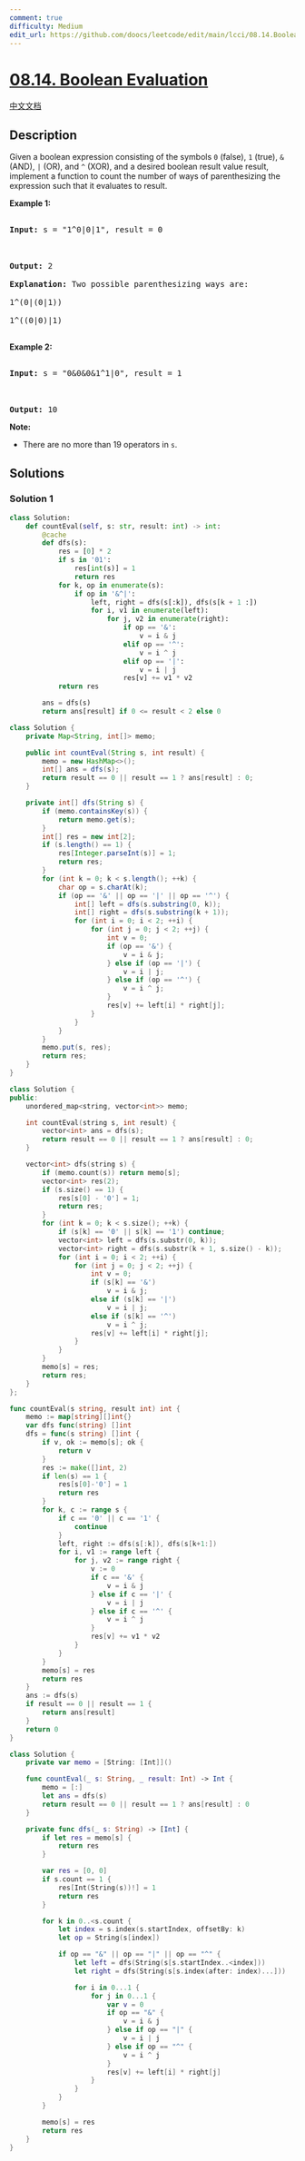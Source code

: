 ```yaml
---
comment: true
difficulty: Medium
edit_url: https://github.com/doocs/leetcode/edit/main/lcci/08.14.Boolean%20Evaluation/README_EN.md
---
```


# [08.14. Boolean Evaluation](https://leetcode.cn/problems/boolean-evaluation-lcci)

[中文文档](/lcci/08.14.Boolean%20Evaluation/README.md)

## Description

<p>Given a boolean expression consisting of the symbols <code>0</code> (false), <code>1</code> (true), <code>&amp;</code> (AND), <code>|</code> (OR), and <code>^</code>&nbsp;(XOR), and a desired boolean result value result, implement a function to count the number of ways of parenthesizing the expression such that it evaluates to result.</p>

<p><strong>Example 1:</strong></p>

<pre>

<strong>Input: </strong>s = &quot;1^0|0|1&quot;, result = 0



<strong>Output: </strong>2

<strong>Explanation:</strong>&nbsp;Two possible parenthesizing ways are:

1^(0|(0|1))

1^((0|0)|1)

</pre>

<p><strong>Example 2:</strong></p>

<pre>

<strong>Input: </strong>s = &quot;0&amp;0&amp;0&amp;1^1|0&quot;, result = 1



<strong>Output: </strong>10</pre>

<p><strong>Note: </strong></p>

<ul>
	<li>There are no more than&nbsp;19 operators in <code>s</code>.</li>
</ul>

## Solutions

### Solution 1

<!-- tabs:start -->

```python
class Solution:
    def countEval(self, s: str, result: int) -> int:
        @cache
        def dfs(s):
            res = [0] * 2
            if s in '01':
                res[int(s)] = 1
                return res
            for k, op in enumerate(s):
                if op in '&^|':
                    left, right = dfs(s[:k]), dfs(s[k + 1 :])
                    for i, v1 in enumerate(left):
                        for j, v2 in enumerate(right):
                            if op == '&':
                                v = i & j
                            elif op == '^':
                                v = i ^ j
                            elif op == '|':
                                v = i | j
                            res[v] += v1 * v2
            return res

        ans = dfs(s)
        return ans[result] if 0 <= result < 2 else 0
```

```java
class Solution {
    private Map<String, int[]> memo;

    public int countEval(String s, int result) {
        memo = new HashMap<>();
        int[] ans = dfs(s);
        return result == 0 || result == 1 ? ans[result] : 0;
    }

    private int[] dfs(String s) {
        if (memo.containsKey(s)) {
            return memo.get(s);
        }
        int[] res = new int[2];
        if (s.length() == 1) {
            res[Integer.parseInt(s)] = 1;
            return res;
        }
        for (int k = 0; k < s.length(); ++k) {
            char op = s.charAt(k);
            if (op == '&' || op == '|' || op == '^') {
                int[] left = dfs(s.substring(0, k));
                int[] right = dfs(s.substring(k + 1));
                for (int i = 0; i < 2; ++i) {
                    for (int j = 0; j < 2; ++j) {
                        int v = 0;
                        if (op == '&') {
                            v = i & j;
                        } else if (op == '|') {
                            v = i | j;
                        } else if (op == '^') {
                            v = i ^ j;
                        }
                        res[v] += left[i] * right[j];
                    }
                }
            }
        }
        memo.put(s, res);
        return res;
    }
}
```

```cpp
class Solution {
public:
    unordered_map<string, vector<int>> memo;

    int countEval(string s, int result) {
        vector<int> ans = dfs(s);
        return result == 0 || result == 1 ? ans[result] : 0;
    }

    vector<int> dfs(string s) {
        if (memo.count(s)) return memo[s];
        vector<int> res(2);
        if (s.size() == 1) {
            res[s[0] - '0'] = 1;
            return res;
        }
        for (int k = 0; k < s.size(); ++k) {
            if (s[k] == '0' || s[k] == '1') continue;
            vector<int> left = dfs(s.substr(0, k));
            vector<int> right = dfs(s.substr(k + 1, s.size() - k));
            for (int i = 0; i < 2; ++i) {
                for (int j = 0; j < 2; ++j) {
                    int v = 0;
                    if (s[k] == '&')
                        v = i & j;
                    else if (s[k] == '|')
                        v = i | j;
                    else if (s[k] == '^')
                        v = i ^ j;
                    res[v] += left[i] * right[j];
                }
            }
        }
        memo[s] = res;
        return res;
    }
};
```

```go
func countEval(s string, result int) int {
	memo := map[string][]int{}
	var dfs func(string) []int
	dfs = func(s string) []int {
		if v, ok := memo[s]; ok {
			return v
		}
		res := make([]int, 2)
		if len(s) == 1 {
			res[s[0]-'0'] = 1
			return res
		}
		for k, c := range s {
			if c == '0' || c == '1' {
				continue
			}
			left, right := dfs(s[:k]), dfs(s[k+1:])
			for i, v1 := range left {
				for j, v2 := range right {
					v := 0
					if c == '&' {
						v = i & j
					} else if c == '|' {
						v = i | j
					} else if c == '^' {
						v = i ^ j
					}
					res[v] += v1 * v2
				}
			}
		}
		memo[s] = res
		return res
	}
	ans := dfs(s)
	if result == 0 || result == 1 {
		return ans[result]
	}
	return 0
}
```

```swift
class Solution {
    private var memo = [String: [Int]]()

    func countEval(_ s: String, _ result: Int) -> Int {
        memo = [:]
        let ans = dfs(s)
        return result == 0 || result == 1 ? ans[result] : 0
    }

    private func dfs(_ s: String) -> [Int] {
        if let res = memo[s] {
            return res
        }

        var res = [0, 0]
        if s.count == 1 {
            res[Int(String(s))!] = 1
            return res
        }

        for k in 0..<s.count {
            let index = s.index(s.startIndex, offsetBy: k)
            let op = String(s[index])

            if op == "&" || op == "|" || op == "^" {
                let left = dfs(String(s[s.startIndex..<index]))
                let right = dfs(String(s[s.index(after: index)...]))

                for i in 0...1 {
                    for j in 0...1 {
                        var v = 0
                        if op == "&" {
                            v = i & j
                        } else if op == "|" {
                            v = i | j
                        } else if op == "^" {
                            v = i ^ j
                        }
                        res[v] += left[i] * right[j]
                    }
                }
            }
        }

        memo[s] = res
        return res
    }
}
```

<!-- tabs:end -->

<!-- end -->
